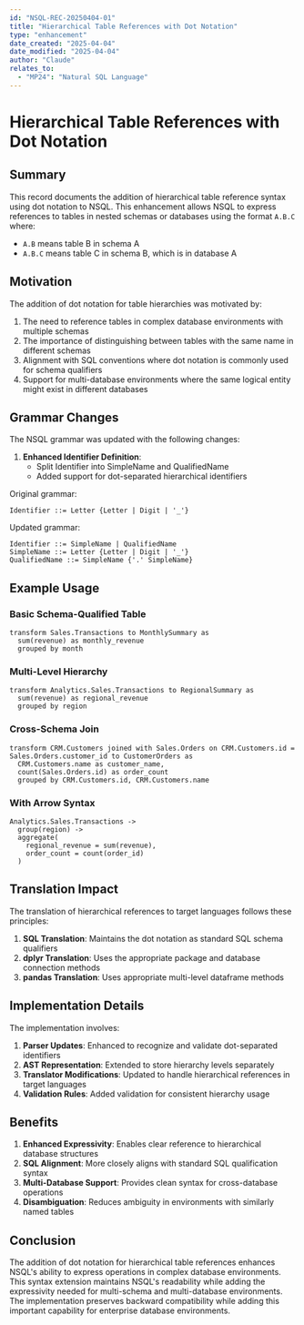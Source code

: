 ```yaml
---
id: "NSQL-REC-20250404-01"
title: "Hierarchical Table References with Dot Notation"
type: "enhancement"
date_created: "2025-04-04"
date_modified: "2025-04-04"
author: "Claude"
relates_to:
  - "MP24": "Natural SQL Language"
---
```


# Hierarchical Table References with Dot Notation

## Summary

This record documents the addition of hierarchical table reference syntax using dot notation to NSQL. This enhancement allows NSQL to express references to tables in nested schemas or databases using the format `A.B.C` where:
- `A.B` means table B in schema A
- `A.B.C` means table C in schema B, which is in database A

## Motivation

The addition of dot notation for table hierarchies was motivated by:

1. The need to reference tables in complex database environments with multiple schemas
2. The importance of distinguishing between tables with the same name in different schemas
3. Alignment with SQL conventions where dot notation is commonly used for schema qualifiers
4. Support for multi-database environments where the same logical entity might exist in different databases

## Grammar Changes

The NSQL grammar was updated with the following changes:

1. **Enhanced Identifier Definition**:
   - Split Identifier into SimpleName and QualifiedName
   - Added support for dot-separated hierarchical identifiers

Original grammar:
```
Identifier ::= Letter {Letter | Digit | '_'}
```

Updated grammar:
```
Identifier ::= SimpleName | QualifiedName
SimpleName ::= Letter {Letter | Digit | '_'}
QualifiedName ::= SimpleName {'.' SimpleName}
```

## Example Usage

### Basic Schema-Qualified Table

```
transform Sales.Transactions to MonthlySummary as
  sum(revenue) as monthly_revenue
  grouped by month
```

### Multi-Level Hierarchy

```
transform Analytics.Sales.Transactions to RegionalSummary as
  sum(revenue) as regional_revenue
  grouped by region
```

### Cross-Schema Join

```
transform CRM.Customers joined with Sales.Orders on CRM.Customers.id = Sales.Orders.customer_id to CustomerOrders as
  CRM.Customers.name as customer_name,
  count(Sales.Orders.id) as order_count
  grouped by CRM.Customers.id, CRM.Customers.name
```

### With Arrow Syntax

```
Analytics.Sales.Transactions ->
  group(region) ->
  aggregate(
    regional_revenue = sum(revenue),
    order_count = count(order_id)
  )
```

## Translation Impact

The translation of hierarchical references to target languages follows these principles:

1. **SQL Translation**: Maintains the dot notation as standard SQL schema qualifiers
2. **dplyr Translation**: Uses the appropriate package and database connection methods
3. **pandas Translation**: Uses appropriate multi-level dataframe methods

## Implementation Details

The implementation involves:

1. **Parser Updates**: Enhanced to recognize and validate dot-separated identifiers
2. **AST Representation**: Extended to store hierarchy levels separately
3. **Translator Modifications**: Updated to handle hierarchical references in target languages
4. **Validation Rules**: Added validation for consistent hierarchy usage

## Benefits

1. **Enhanced Expressivity**: Enables clear reference to hierarchical database structures
2. **SQL Alignment**: More closely aligns with standard SQL qualification syntax
3. **Multi-Database Support**: Provides clean syntax for cross-database operations
4. **Disambiguation**: Reduces ambiguity in environments with similarly named tables

## Conclusion

The addition of dot notation for hierarchical table references enhances NSQL's ability to express operations in complex database environments. This syntax extension maintains NSQL's readability while adding the expressivity needed for multi-schema and multi-database environments. The implementation preserves backward compatibility while adding this important capability for enterprise database environments.